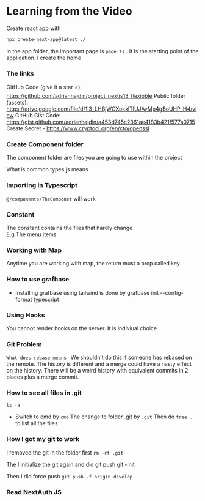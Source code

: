 # Learning from the Video

Create react app with

```bash
npx create-next-app@latest ./
```

In the app folder, the important page is `page.ts` .
It is the starting point of the application. I create the home

### The links

GitHub Code (give it a star ⭐): https://github.com/adrianhajdin/project_nextjs13_flexibble
Public folder (assets): https://drive.google.com/file/d/1l3_LHBjWOXokxlTIUJAyMp4gBoUHP_H4/view
GitHub Gist Code: https://gist.github.com/adrianhajdin/a453d745c2361ae4183b421f577a0715
Create Secret - https://www.cryptool.org/en/cto/openssl

### Create Component folder

The component folder are files you are going to use within the project

What is common.types.js means

### Importing in Typescript

`@/components/TheComponet` will work

### Constant

The constant contains the files that hardly change <br/>
E.g The menu items

### Working with Map

Anytime you are working with map, the return must a prop called key

### How to use grafbase

- Installing grafbase using tailwind is done by
  grafbase init --config-format typescript

### Using Hooks

You cannot render hooks on the server. It is indiviual choice

### Git Problem

`What does rebase means `
We shouldn’t do this if someone has rebased on the remote. The history is different and a merge could have a nasty effect on the history. There will be a weird history with equivalent commits in 2 places plus a merge commit.

### How to see all files in .git

`ls -a`

- Switch to cmd by `cmd`
  The change to folder .git by `.git`
  Then do `tree .` to list all the files

### How I got my git to work

I removed the git in the folder first
`rm -rf .git`

The I initialize the git again and did git push
git -init

Then I did force push
`git push -f origin develop`

### Read NextAuth JS

